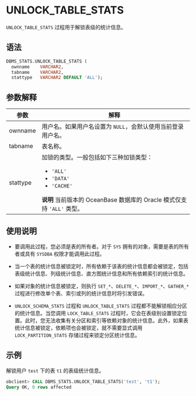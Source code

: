 # UNLOCK_TABLE_STATS 

`UNLOCK_TABLE_STATS` 过程用于解锁表级的统计信息。

## 语法 

```sql
DBMS_STATS.UNLOCK_TABLE_STATS (
  ownname    VARCHAR2,
  tabname    VARCHAR2,
  stattype   VARCHAR2 DEFAULT 'ALL');
```



## 参数解释 

|    参数    |        解释         |
|----------|-----------------------|
| ownname  | 用户名。如果用户名设置为 `NULL`，会默认使用当前登录用户名。   |
| tabname  | 表名称。     |
| stattype | 加锁的类型。一般包括如下三种加锁类型： <ul><li> `'ALL'` </li>  <li> `'DATA'`   </li>  <li> `'CACHE'` </li>  </ul>  **说明**  当前版本的 OceanBase 数据库的 Oracle 模式仅支持 `'ALL'` 类型。 |



## 使用说明 

* 要调用此过程，您必须是表的所有者。对于 `SYS` 拥有的对象，需要是表的所有者或具有 `SYSDBA` 权限才能调用此过程。 

* 当一个表的统计信息被锁定时，所有依赖于该表的统计信息都会被锁定，包括表级统计信息、列级统计信息、直方图统计信息和所有依赖索引的统计信息。 

* 如果对象的统计信息被锁定，则执行 `SET_*`、`DELETE_*`、`IMPORT_*`、`GATHER_*` 过程进行修改单个表、索引或列的统计信息时将引发错误。

* `UNLOCK_SCHEMA_STATS` 过程和 `UNLOCK_TABLE_STATS` 过程都不能解锁相应分区的统计信息。当您调用 `LOCK_TABLE_STATS` 过程时，它会在表级别设置锁定位置。此时，您无法收集有关分区和索引等依赖对象的统计信息。此外，如果表统计信息被锁定，依赖项也会被锁定，就不需要显式调用 `LOCK_PARTITION_STATS` 存储过程来锁定分区统计信息。



## 示例 

解锁用户 `test` 下的表 `t1` 的表级统计信息。

```sql
obclient> CALL DBMS_STATS.UNLOCK_TABLE_STATS('test', 't1');
Query OK, 0 rows affected
```